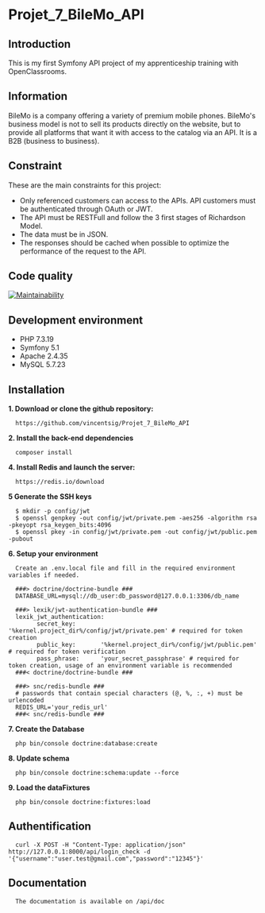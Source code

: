 # Projet_7_BileMo_API

## Introduction

This is my first Symfony API project of my apprenticeship training with OpenClassrooms.

## Information

BileMo is a company offering a variety of premium mobile phones. BileMo's business model is not to sell its products directly on the website, but to provide all platforms that want it with access to the catalog via an API. It is a B2B (business to business).

## Constraint

These are the main constraints for this project:

 - Only referenced customers can access to the APIs. API customers must be authenticated through OAuth or JWT.
 - The API must be RESTFull and follow the 3 first stages of Richardson Model.
 - The data must be in JSON.
 - The responses should be cached when possible to optimize the performance of the request to the API.

## Code quality

[![Maintainability](https://api.codeclimate.com/v1/badges/568ea778323ab12b5329/maintainability)](https://codeclimate.com/github/vincentsig/Projet_7_BileMo_API/maintainability)

## Development environment 

- PHP  7.3.19
- Symfony 5.1
- Apache 2.4.35
- MySQL 5.7.23

## Installation

**1. Download or clone the github repository:**  

      https://github.com/vincentsig/Projet_7_BileMo_API

**2. Install the back-end  dependencies**

      composer install

**4. Install Redis and launch the server:**
    
      https://redis.io/download

**5 Generate the SSH keys**

      $ mkdir -p config/jwt
      $ openssl genpkey -out config/jwt/private.pem -aes256 -algorithm rsa -pkeyopt rsa_keygen_bits:4096
      $ openssl pkey -in config/jwt/private.pem -out config/jwt/public.pem -pubout

**6. Setup your environment**

      Create an .env.local file and fill in the required environment variables if needed.

      ###> doctrine/doctrine-bundle ###
      DATABASE_URL=mysql://db_user:db_password@127.0.0.1:3306/db_name

      ###> lexik/jwt-authentication-bundle ###
      lexik_jwt_authentication:
            secret_key:       '%kernel.project_dir%/config/jwt/private.pem' # required for token creation
            public_key:       '%kernel.project_dir%/config/jwt/public.pem'  # required for token verification
            pass_phrase:      'your_secret_passphrase' # required for token creation, usage of an environment variable is recommended
      ###< doctrine/doctrine-bundle ###

      ###> snc/redis-bundle ###
      # passwords that contain special characters (@, %, :, +) must be urlencoded
      REDIS_URL='your_redis_url'
      ###< snc/redis-bundle ###


**7. Create the Database**

      php bin/console doctrine:database:create

**8. Update schema**
 
      php bin/console doctrine:schema:update --force

**9. Load the dataFixtures**

      php bin/console doctrine:fixtures:load

## Authentification

      curl -X POST -H "Content-Type: application/json" http://127.0.0.1:8000/api/login_check -d '{"username":"user.test@gmail.com","password":"12345"}'

## Documentation

      The documentation is available on /api/doc



      
    
    
